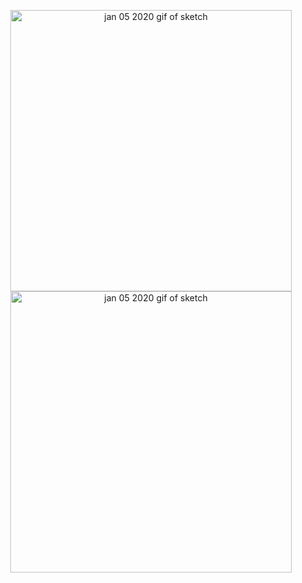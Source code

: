 <p align="center">
	<img src="https://github.com/krismadden/ABC-Always-Be-Coding/blob/master/2020/2020:01/2020:01:05/2020-01-05_1.gif?raw=true" width="450" alt="jan 05 2020 gif of sketch">
  <br>
  <img src="https://github.com/krismadden/ABC-Always-Be-Coding/blob/master/2020/2020:01/2020:01:05/2020-01-05_2.gif?raw=true" width="450" alt="jan 05 2020 gif of sketch">
  <br>
</p>